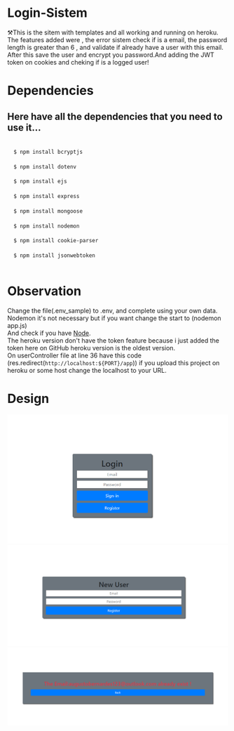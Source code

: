 # Login-Sistem
⚒This is the sitem with templates and all working and running on heroku. The features added were ,
the error sistem check if is a email, the password length is greater than 6 , and validate if already have 
a user with this email. After this save the user and encrypt you password.And adding the JWT token on cookies and cheking if is a logged user!
# Dependencies

Here have all the dependencies that you need to use it...
-

```bash
  
  $ npm install bcryptjs
  
  $ npm install dotenv
  
  $ npm install ejs
  
  $ npm install express
 
  $ npm install mongoose

  $ npm install nodemon

  $ npm install cookie-parser 
  
  $ npm install jsonwebtoken
  
```

# Observation
  Change the file(.env_sample) to .env, and complete using your own data.\
  Nodemon it's not necessary but if you want change the start to (nodemon app.js)\
  And check if you have [Node](https://nodejs.org/en/).\
  The heroku version don't have the token feature because i just added the token here on GitHub heroku version is the oldest version.\
  On userController file at line 36 have this code (res.redirect(`http://localhost:${PORT}/app`)) if you upload this project on heroku or some host
  change the localhost to your URL. 

# Design
![1Image](design/design1.png)
![2Image](design/design2.png)
![3Image](design/design3.png)
